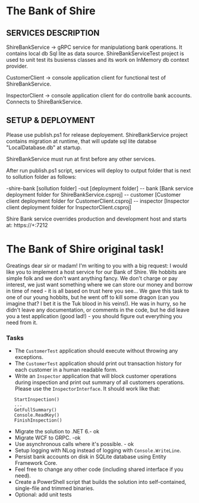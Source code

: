 # The Bank of Shire

## SERVICES DESCRIPTION 

ShireBankService -> gRPC service for manipulationg bank operations. It contains local db Sql lite 
as data source. ShireBankServiceTest project is used to unit test its busienss classes and its work 
on InMemory db context provider. 

CustomerClient -> console application client for functional test of ShireBankService. 

InspectorClient -> console application client for do controlle bank accounts. Connects to 
                   ShireBankService. 



## SETUP & DEPLOYMENT 

Please use publish.ps1 for release deployement. 
ShireBankService project contains migration at runtime, that will update sql lite databse 
"LocalDatabase.db" at startup. 

ShireBankService must run at first before any other services. 

After run publish.ps1 script, services will deploy to output folder that is next to sollution folder as follows:

-shire-bank [sollution folder]
-out [deployment folder]
  -- bank      [Bank service deployment folder for ShireBankService.csproj]
  -- customer  [Customer client deployment folder for CustomerClient.csproj]
  -- inspector [Inspector client deployment folder for InspectorClient.csproj]


Shire Bank service overrides production and development host and starts at: https://+:7212  


# The Bank of Shire original task!


Greatings dear sir or madam! I'm writing to you with a big request: I would like you to implement a host service for our
Bank of Shire.
We hobbits are simple folk and we don't want anything fancy. We don't charge or pay interest, we just want something
where we can store our money and borrow in time of need - it is all based on trust here you see...
We gave this task to one of our young hobbits, but he went off to kill some dragon (can you imagine that? I bet it is
the Tuk blood in his veins!). He was in hurry, so he didn't leave any documentation, or comments in the code, but he did
leave you a test application (good lad!) - you should figure out everything you need from it.

### Tasks

* The `CustomerTest` application should execute without throwing any exceptions.
* The `CustomerTest` application should print out transaction history for each customer in a human readable form.
* Write an `Inspector` application that will block customer operations during inspection and print out summary of all
  customers operations. Please use the `InspectorInterface`.
  It should work like that:

```
   StartInspection()
   ...
   GetFullSummary()
   Console.ReadKey()
   FinishInspection() 
```
* Migrate the solution to .NET 6.- ok 
* Migrate WCF to GRPC. -ok 
* Use asynchronous calls where it's possible. - ok 
* Setup logging with NLog instead of logging with `Console.WriteLine`.
* Persist bank accounts on disk in SQLite database using Entity Framework Core.
* Feel free to change any other code (including shared interface if you need).
* Create a PowerShell script that builds the solution into self-contained, single-file and trimmed binaries.
* Optional: add unit tests